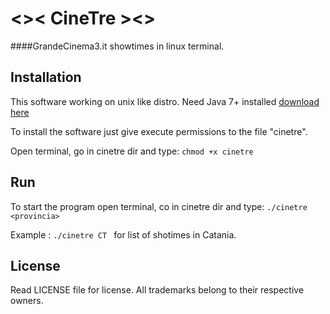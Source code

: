 # <>< CineTre ><>

####GrandeCinema3.it showtimes in linux terminal.



## Installation

This software working on unix like distro.
Need Java 7+ installed [download here](http://java.com/en/download/)


To install the software just give execute permissions to the file "cinetre".

Open terminal, go in cinetre dir and type:  `` chmod +x cinetre ``


## Run
To start the program open terminal, co in cinetre dir and type:
``./cinetre <provincia> `` 

Example : ``./cinetre CT `` for list of shotimes in Catania.


## License
Read LICENSE file for license.
All trademarks belong to their respective owners.
